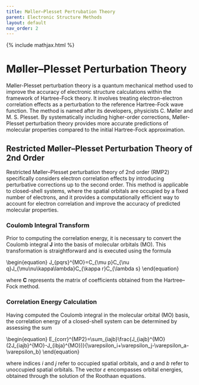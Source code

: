 ```yaml
---
title: Møller–Plesset Pertrubation Theory
parent: Electronic Structure Methods
layout: default
nav_order: 2
---
```

{% include mathjax.html %}

# Møller–Plesset Perturbation Theory

Møller-Plesset perturbation theory is a quantum mechanical method used to improve the accuracy of electronic structure calculations within the framework of Hartree-Fock theory. It involves treating electron-electron correlation effects as a perturbation to the reference Hartree-Fock wave function. The method is named after its developers, physicists C. Møller and M. S. Plesset. By systematically including higher-order corrections, Møller-Plesset perturbation theory provides more accurate predictions of molecular properties compared to the initial Hartree-Fock approximation.

## Restricted Møller–Plesset Perturbation Theory of 2nd Order

Restricted Møller–Plesset perturbation theory of 2nd order (RMP2) specifically considers electron correlation effects by introducing perturbative corrections up to the second order. This method is applicable to closed-shell systems, where the spatial orbitals are occupied by a fixed number of electrons, and it provides a computationally efficient way to account for electron correlation and improve the accuracy of predicted molecular properties.

### Coulomb Integral Transform

Prior to computing the correlation energy, it is necessary to convert the Coulomb integral $\mathbf{J}$ into the basis of molecular orbitals (MO). This transformation is straightforward and is executed using the formula

\begin{equation}
J_{pqrs}^{MO}=C_{\mu p}C_{\nu q}J_{\mu\nu\kappa\lambda}C_{\kappa r}C_{\lambda s}
\end{equation}

where $\mathbf{C}$ represents the matrix of coefficients obtained from the Hartree–Fock method.

### Correlation Energy Calculation

Having computed the Coulomb integral in the molecular orbital (MO) basis, the correlation energy of a closed-shell system can be determined by assessing the sum

\begin{equation}
E_{corr}^{MP2}=\sum_{iajb}\frac{J_{iajb}^{MO}(2J_{iajb}^{MO}-J_{ibja}^{MO})}{\varepsilon_i+\varepsilon_j-\varepsilon_a-\varepsilon_b}
\end{equation}

where indices $i$ and $j$ refer to occupied spatial orbitals, and $a$ and $b$ refer to unoccupied spatial orbitals. The vector $\varepsilon$ encompasses orbital energies, obtained through the solution of the Roothaan equations.
